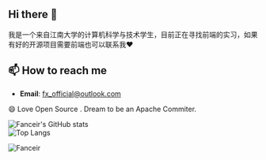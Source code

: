 ## Hi there 👋
我是一个来自江南大学的计算机科学与技术学生，目前正在寻找前端的实习，如果有好的开源项目需要前端也可以联系我❤️

## 📫 How to reach me
- **Email**: [fx_official@outlook.com](fx_official@outlook.com)

😄 Love Open Source . Dream to be an Apache Commiter.

![Fanceir's GitHub stats](https://github-readme-stats-sigma-lovat-87.vercel.app/api?username=Fanceir&show_icons=true&theme=tokyonight)    
![Top Langs](https://github-readme-stats-sigma-lovat-87.vercel.app/api/top-langs/?username=Fanceir&layout=compact&theme=tokyonight)

![Fanceir](https://count.getloli.com/@Fanceir?name=Fanceir&theme=asoul&padding=7&offset=0&align=top&scale=1&pixelated=1&darkmode=auto)
